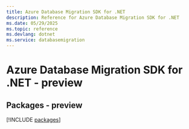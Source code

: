 ```yaml
---
title: Azure Database Migration SDK for .NET
description: Reference for Azure Database Migration SDK for .NET
ms.date: 05/29/2025
ms.topic: reference
ms.devlang: dotnet
ms.service: databasemigration
---
```

# Azure Database Migration SDK for .NET - preview
## Packages - preview
[!INCLUDE [packages](database-migration-index.md)]